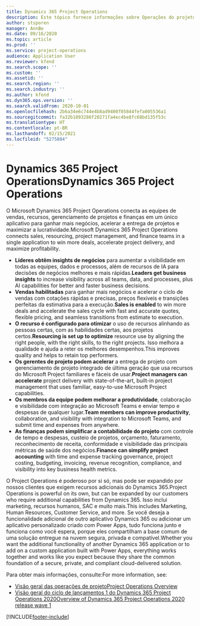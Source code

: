 ```yaml
---
title: Dynamics 365 Project Operations
description: Este tópico fornece informações sobre Operações do projeto do Dynamics 365.
author: stsporen
manager: AnnBe
ms.date: 09/16/2020
ms.topic: article
ms.prod: ''
ms.service: project-operations
audience: Application User
ms.reviewer: kfend
ms.search.scope: ''
ms.custom: ''
ms.assetid: ''
ms.search.region: ''
ms.search.industry: ''
ms.author: kfend
ms.dyn365.ops.version: ''
ms.search.validFrom: 2020-10-01
ms.openlocfilehash: 2b6a34e6c744e4b8ad9400f05844fefa005536a1
ms.sourcegitcommit: fa32b1893286f20271fa4ec4be8fc68bd135f53c
ms.translationtype: HT
ms.contentlocale: pt-BR
ms.lasthandoff: 02/15/2021
ms.locfileid: "5275884"
---
```

# <a name="dynamics-365-project-operations"></a><span data-ttu-id="33889-103">Dynamics 365 Project Operations</span><span class="sxs-lookup"><span data-stu-id="33889-103">Dynamics 365 Project Operations</span></span>

<span data-ttu-id="33889-104">O Microsoft Dynamics 365 Project Operations conecta as equipes de vendas, recursos, gerenciamento de projetos e finanças em um único aplicativo para ganhar mais negócios, acelerar a entrega de projetos e maximizar a lucratividade.</span><span class="sxs-lookup"><span data-stu-id="33889-104">Microsoft Dynamics 365 Project Operations connects sales, resourcing, project management, and finance teams in a single application to win more deals, accelerate project delivery, and maximize profitability.</span></span>

-   <span data-ttu-id="33889-105">**Líderes obtêm insights de negócios** para aumentar a visibilidade em todas as equipes, dados e processos, além de recursos de IA para decisões de negócios melhores e mais rápidas.</span><span class="sxs-lookup"><span data-stu-id="33889-105">**Leaders get business insights** to increase visibility across all teams, data, and processes, plus AI capabilities for better and faster business decisions.</span></span>
-   <span data-ttu-id="33889-106">**Vendas habilitadas** para ganhar mais negócios e acelerar o ciclo de vendas com cotações rápidas e precisas, preços flexíveis e transições perfeitas da estimativa para a execução.</span><span class="sxs-lookup"><span data-stu-id="33889-106">**Sales is enabled** to win more deals and accelerate the sales cycle with fast and accurate quotes, flexible pricing, and seamless transitions from estimate to execution.</span></span>
-   <span data-ttu-id="33889-107">**O recurso é configurado para otimizar** o uso de recursos alinhando as pessoas certas, com as habilidades certas, aos projetos certos.</span><span class="sxs-lookup"><span data-stu-id="33889-107">**Resourcing is set up to optimize** resource use by aligning the right people, with the right skills, to the right projects.</span></span> <span data-ttu-id="33889-108">Isso melhora a qualidade e ajuda a reter os melhores desempenhos.</span><span class="sxs-lookup"><span data-stu-id="33889-108">This improves quality and helps to retain top performers.</span></span>
-   <span data-ttu-id="33889-109">**Os gerentes de projeto podem acelerar** a entrega de projeto com gerenciamento de projeto integrado de última geração que usa recursos do Microsoft Project familiares e fáceis de usar.</span><span class="sxs-lookup"><span data-stu-id="33889-109">**Project managers can accelerate** project delivery with state-of-the-art, built-in project management that uses familiar, easy-to-use Microsoft Project capabilities.</span></span>
-   <span data-ttu-id="33889-110">**Os membros da equipe podem melhorar a produtividade**, colaboração e visibilidade com integração ao Microsoft Teams e enviar tempo e despesas de qualquer lugar.</span><span class="sxs-lookup"><span data-stu-id="33889-110">**Team members can improve productivity**, collaboration, and visibility with integration to Microsoft Teams, and submit time and expenses from anywhere.</span></span>
-   <span data-ttu-id="33889-111">**As finanças podem simplificar a contabilidade do projeto** com controle de tempo e despesas, custeio de projetos, orçamento, faturamento, reconhecimento de receita, conformidade e visibilidade das principais métricas de saúde dos negócios.</span><span class="sxs-lookup"><span data-stu-id="33889-111">**Finance can simplify project accounting** with time and expense tracking governance, project costing, budgeting, invoicing, revenue recognition, compliance, and visibility into key business health metrics.</span></span>

<span data-ttu-id="33889-112">O Project Operations é poderoso por si só, mas pode ser expandido por nossos clientes que exigem recursos adicionais do Dynamics 365.</span><span class="sxs-lookup"><span data-stu-id="33889-112">Project Operations is powerful on its own, but can be expanded by our customers who require additional capabilities from Dynamics 365.</span></span> <span data-ttu-id="33889-113">Isso inclui marketing, recursos humanos, SAC e muito mais.</span><span class="sxs-lookup"><span data-stu-id="33889-113">This includes Marketing, Human Resources, Customer Service, and more.</span></span> <span data-ttu-id="33889-114">Se você deseja a funcionalidade adicional de outro aplicativo Dynamics 365 ou adicionar um aplicativo personalizado criado com Power Apps, tudo funciona junto e funciona como você espera, porque eles compartilham a base comum de uma solução entregue na nuvem segura, privada e compatível.</span><span class="sxs-lookup"><span data-stu-id="33889-114">Whether you want the additional functionality of another Dynamics 365 application or to add on a custom application built with Power Apps, everything works together and works like you expect because they share the common foundation of a secure, private, and compliant cloud-delivered solution.</span></span>

<span data-ttu-id="33889-115">Para obter mais informações, consulte:</span><span class="sxs-lookup"><span data-stu-id="33889-115">For more information, see:</span></span>

- [<span data-ttu-id="33889-116">Visão geral das operações de projeto</span><span class="sxs-lookup"><span data-stu-id="33889-116">Project Operations Overview</span></span>](https://dynamics.microsoft.com/en-us/project-operations/overview/)
- [<span data-ttu-id="33889-117">Visão geral do ciclo de lançamentos 1 do Dynamics 365 Project Operations 2020</span><span class="sxs-lookup"><span data-stu-id="33889-117">Overview of Dynamics 365 Project Operations 2020 release wave 1</span></span>](https://docs.microsoft.com/dynamics365-release-plan/2020wave1/dynamics365-project-operations/)



[!INCLUDE[footer-include](includes/footer-banner.md)]